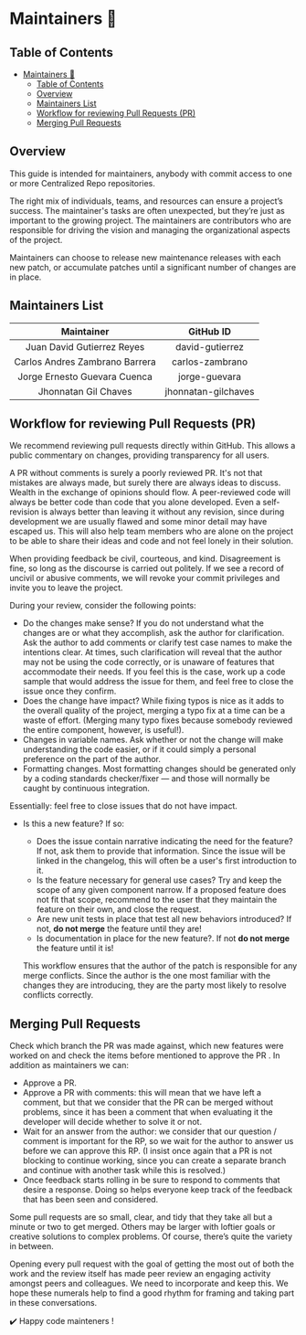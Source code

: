 # Maintainers :mag_right:

## Table of Contents

- [Maintainers :mag_right:](#maintainers-mag_right)
  - [Table of Contents](#table-of-contents)
  - [Overview](#overview)
  - [Maintainers List](#maintainers-list)
  - [Workflow for reviewing Pull Requests (PR)](#workflow-for-reviewing-pull-requests-pr)
  - [Merging Pull Requests](#merging-pull-requests)

## Overview

This guide is intended for maintainers, anybody with commit access to one or more Centralized Repo repositories.

The right mix of individuals, teams, and resources can ensure a project’s success. The maintainer's tasks are often unexpected, but they’re just as important to the growing project. The maintainers are contributors who are responsible for driving the vision and managing the organizational aspects of the project.

Maintainers can choose to release new maintenance releases with each new patch, or accumulate patches until a significant number of changes are in place.

## Maintainers List

|         Maintainer             |      GitHub ID       |
| :----------------------------: | :------------------: |
| Juan David Gutierrez Reyes     | david-gutierrez      |
| Carlos Andres Zambrano Barrera | carlos-zambrano      |
| Jorge Ernesto Guevara Cuenca   | jorge-guevara        |
| Jhonnatan Gil Chaves           | jhonnatan-gilchaves  |

## Workflow for reviewing Pull Requests (PR)

We recommend reviewing pull requests directly within GitHub. This allows a public commentary on changes, providing transparency for all users.

A PR without comments is surely a poorly reviewed PR. It's not that mistakes are always made, but surely there are always ideas to discuss. Wealth in the exchange of opinions should flow. A peer-reviewed code will always be better code than code that you alone developed. Even a self-revision is always better than leaving it without any revision, since during development we are usually flawed and some minor detail may have escaped us. This will also help team members who are alone on the project to be able to share their ideas and code and not feel lonely in their solution.

When providing feedback be civil, courteous, and kind. Disagreement is fine, so long as the discourse is carried out politely. If we see a record of uncivil or abusive comments, we will revoke your commit privileges and invite you to leave the project.

During your review, consider the following points:

- Do the changes make sense? If you do not understand what the changes are or what they accomplish, ask the author for clarification. Ask the author to add comments or clarify test case names to make the intentions clear. At times, such clarification will reveal that the author may not be using the code correctly, or is unaware of features that accommodate their needs. If you feel this is the case, work up a code sample that would address the issue for them, and feel free to close the issue once they confirm.
- Does the change have impact? While fixing typos is nice as it adds to the overall quality of the project, merging a typo fix at a time can be a waste of effort. (Merging many typo fixes because somebody reviewed the entire component, however, is useful!).
- Changes in variable names. Ask whether or not the change will make understanding the code easier, or if it could simply a personal preference on the part of the author.
- Formatting changes. Most formatting changes should be generated only by a coding standards checker/fixer — and those will normally be caught by continuous integration.

Essentially: feel free to close issues that do not have impact.

- Is this a new feature? If so:

  - Does the issue contain narrative indicating the need for the feature? If not, ask them to provide that information. Since the issue will be linked in the changelog, this will often be a user's first introduction to it.
  - Is the feature necessary for general use cases? Try and keep the scope of any given component narrow. If a proposed feature does not fit that scope, recommend to the user that they maintain the feature on their own, and close the request.
  - Are new unit tests in place that test all new behaviors introduced? If not, **do not merge** the feature until they are!
  - Is documentation in place for the new feature?. If not **do not merge** the feature until it is!

  This workflow ensures that the author of the patch is responsible for any merge conflicts. Since the author is the one most familiar with the changes they are introducing, they are the party most likely to resolve conflicts correctly.

## Merging Pull Requests

Check which branch the PR was made against, which new features were worked on and check the items before mentioned to approve the PR . In addition as maintainers we can:

- Approve a PR.
- Approve a PR with comments: this will mean that we have left a comment, but that we consider that the PR can be merged without problems, since it has been a comment that when evaluating it the developer will decide whether to solve it or not.
- Wait for an answer from the author: we consider that our question / comment is important for the RP, so we wait for the author to answer us before we can approve this RP. (I insist once again that a PR is not blocking to continue working, since you can create a separate branch and continue with another task while this is resolved.)
- Once feedback starts rolling in be sure to respond to comments that desire a response. Doing so helps everyone keep track of the feedback that has been seen and considered.

Some pull requests are so small, clear, and tidy that they take all but a minute or two to get merged. Others may be larger with loftier goals or creative solutions to complex problems. Of course, there’s quite the variety in between.

Opening every pull request with the goal of getting the most out of both the work and the review itself has made peer review an engaging activity amongst peers and colleagues. We need to incorporate and keep this. We hope these numerals help to find a good rhythm for framing and taking part in these conversations.

:heavy_check_mark: Happy code mainteners !
